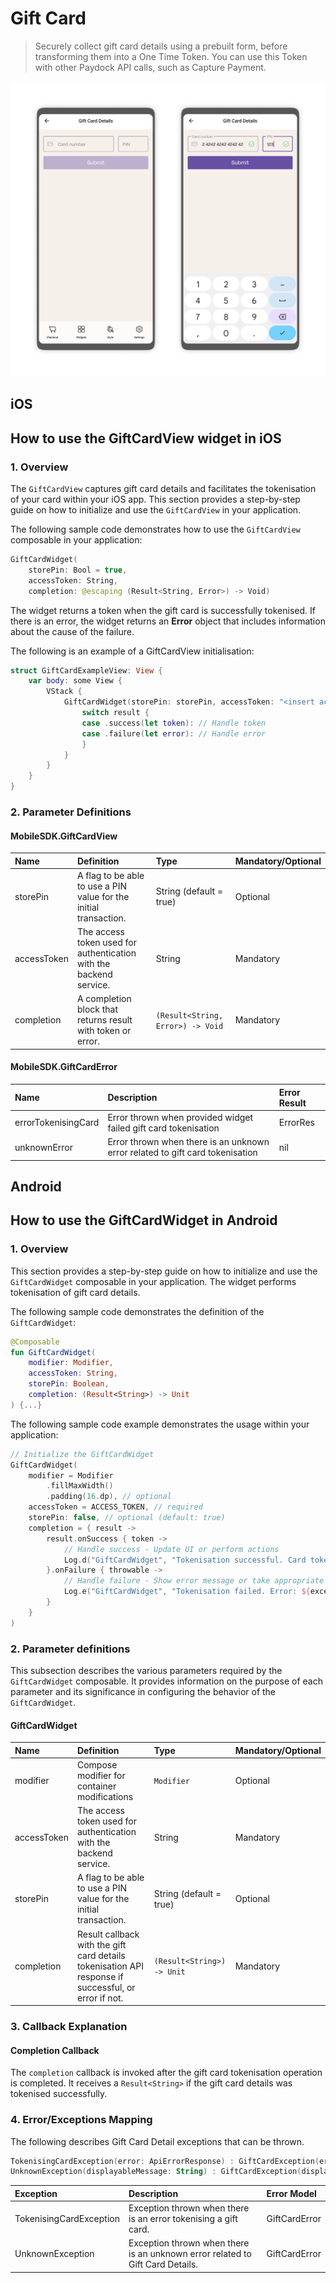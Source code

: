 # Gift Card

> 
>
> Securely collect gift card details using a prebuilt form, before transforming them into a One Time Token. You can use this Token with other Paydock API calls, such as Capture Payment.

![Giftcard View](/img/Gift_Card.png) 

## iOS

## How to use the GiftCardView widget in iOS

### 1. Overview

The `GiftCardView` captures gift card details and facilitates the tokenisation of your card within your iOS app. This section provides a step-by-step guide on how to initialize and use the `GiftCardView` in your application.

The following sample code demonstrates how to use the `GiftCardView` composable in your application:


```Swift
GiftCardWidget(
    storePin: Bool = true,
    accessToken: String,
    completion: @escaping (Result<String, Error>) -> Void)
```

The widget returns a token when the gift card is successfully tokenised. If there is an error, the widget returns an **Error** object that includes information about the cause of the failure.

The following is an example of a GiftCardView initialisation:

```Swift
struct GiftCardExampleView: View {
    var body: some View {
        VStack {
            GiftCardWidget(storePin: storePin, accessToken: "<insert access token>") { result in
                switch result {
                case .success(let token): // Handle token
                case .failure(let error): // Handle error
                }
            }
        }
    }
}
```

### 2. Parameter Definitions

#### MobileSDK.GiftCardView
| Name         | Definition                                                           | Type                              | Mandatory/Optional |
| :----------- | :------------------------------------------------------------------- | :-------------------------------- | :----------------  |
| storePin     |  A flag to be able to use a PIN value for the initial transaction.   | String (default = true)           | Optional           |
| accessToken  |  The access token used for authentication with the backend service.  | String                            | Mandatory          |
| completion   |  A completion block that returns result with token or error.         | `(Result<String, Error>) -> Void` | Mandatory          |

#### MobileSDK.GiftCardError

| Name                       | Description                                                                    | Error Result            |
| :------------------------ | :------------------------------------------------------------------------------ | :---------------------- |
| errorTokenisingCard       |  Error thrown when provided widget failed gift card tokenisation                |  ErrorRes               |
| unknownError              |  Error thrown when there is an unknown error related to gift card tokenisation  |  nil                    |

## Android

## How to use the GiftCardWidget in Android

### 1. Overview

This section provides a step-by-step guide on how to initialize and use the `GiftCardWidget` composable in your application. The widget performs tokenisation of gift card details.

The following sample code demonstrates the definition of the `GiftCardWidget`:

```Kotlin
@Composable
fun GiftCardWidget(
    modifier: Modifier,
    accessToken: String,
    storePin: Boolean,
    completion: (Result<String>) -> Unit
) {...}
```

The following sample code example demonstrates the usage within your application:

```Kotlin
// Initialize the GiftCardWidget
GiftCardWidget(
    modifier = Modifier
        .fillMaxWidth()
        .padding(16.dp), // optional
    accessToken = ACCESS_TOKEN, // required
    storePin: false, // optional (default: true)
    completion = { result ->
        result.onSuccess { token ->
            // Handle success - Update UI or perform actions
            Log.d("GiftCardWidget", "Tokenisation successful. Card token: $token")
        }.onFailure { throwable ->
            // Handle failure - Show error message or take appropriate action
            Log.e("GiftCardWidget", "Tokenisation failed. Error: ${exception.message}")
        }
    }
)
```

### 2. Parameter definitions

This subsection describes the various parameters required by the `GiftCardWidget` composable. It provides information on the purpose of each parameter and its significance in configuring the behavior of the `GiftCardWidget`.

#### GiftCardWidget

| Name                | Definition                                                                                                | Type                        | Mandatory/Optional |
| :------------------ | :-------------------------------------------------------------------------------------------------------- | :-------------------------- | :----------------  |
| modifier            |  Compose modifier for container modifications                                                             | `Modifier`                  | Optional           |
| accessToken         |  The access token used for authentication with the backend service.                                       | String                      | Mandatory          |
| storePin            |  A flag to be able to use a PIN value for the initial transaction.                                        | String (default = true)     | Optional           |
| completion          |  Result callback with the gift card details tokenisation API response if successful, or error if not.     | `(Result<String>) -> Unit`  | Mandatory          |

### 3. Callback Explanation

#### Completion Callback

The `completion` callback is invoked after the gift card tokenisation operation is completed. It receives a `Result<String>` if the gift card details was tokenised successfully.

### 4. Error/Exceptions Mapping

The following describes Gift Card Detail exceptions that can be thrown. 

```Kotlin
TokenisingCardException(error: ApiErrorResponse) : GiftCardException(error.displayableMessage)
UnknownException(displayableMessage: String) : GiftCardException(displayableMessage)
```

| Exception                 | Description                                                                            | Error Model      |
| :------------------------ | :------------------------------------------------------------------------------------- | :--------------- |
| TokenisingCardException   |  Exception thrown when there is an error tokenising a gift card.                       |  GiftCardError   |
| UnknownException          |  Exception thrown when there is an unknown error related to Gift Card Details.         |  GiftCardError   |
